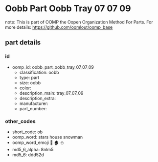 # Oobb Part Oobb Tray 07 07 09  

note: This is part of OOMP the Oopen Organization Method For Parts. For more details: https://github.com/oomlout/oomp_base

##  part details





### id
* oomp_id: oobb_part_oobb_tray_07_07_09
  * classification: oobb
  * type: part
  * size: oobb
  * color: 
  * description_main: tray_07_07_09
  * description_extra: 
  * manufacturer: 
  * part_number: 

### other_codes
* short_code: ob
* oomp_word: stars house snowman
* oomp_word_emoji :stars: :house: :snowman:
* md5_6_alpha: 8nlm5
* md5_6: ddd52d